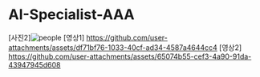 # AI-Specialist-AAA

[사진2]![people](https://github.com/user-attachments/assets/570f024e-80bd-4456-b823-0a34d43e71a4)
[영상1] https://github.com/user-attachments/assets/df71bf76-1033-40cf-ad34-4587a4644cc4
[영상2] https://github.com/user-attachments/assets/65074b55-cef3-4a90-91da-43947945d608
